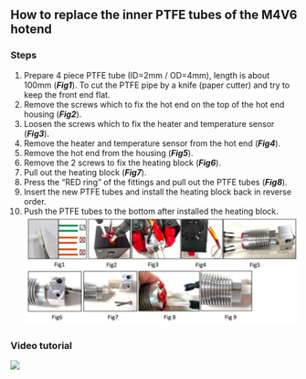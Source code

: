 ## How to replace the inner PTFE tubes of the M4V6 hotend
### Steps
1. Prepare 4 piece PTFE tube (ID=2mm / OD=4mm), length is about 100mm (***Fig1***). To cut the PTFE pipe by a knife (paper cutter) and try to keep the front end flat.
2. Remove the screws which to fix the hot end on the top of the hot end housing (***Fig2***).
3. Loosen the screws which to fix the heater and temperature sensor (***Fig3***).
4. Remove the heater and temperature sensor from the hot end (***Fig4***).
5. Remove the hot end from the housing (***Fig5***).
6. Remove the 2 screws to fix the heating block (***Fig6***).
7. Pull out the heating block (***Fig7***).
8. Press the “RED ring” of the fittings and pull out the PTFE tubes (***Fig8***).
9. Insert the new PTFE tubes and install the heating block back in reverse order.
10. Push the PTFE tubes to the bottom after installed the heating block.
![](./5.jpg)
### Video tutorial
[![](https://img.youtube.com/vi/S-vUdI5z-nM/0.jpg)](https://www.youtube.com/watch?v=S-vUdI5z-nM)
